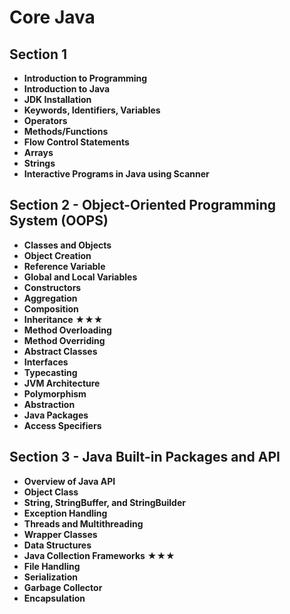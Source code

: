 # Core Java

## Section 1

- **Introduction to Programming**
- **Introduction to Java**
- **JDK Installation**
- **Keywords, Identifiers, Variables**
- **Operators**
- **Methods/Functions**
- **Flow Control Statements**
- **Arrays**
- **Strings**
- **Interactive Programs in Java using Scanner**

## Section 2 - Object-Oriented Programming System (OOPS)

- **Classes and Objects**
- **Object Creation**
- **Reference Variable**
- **Global and Local Variables**
- **Constructors**
- **Aggregation**
- **Composition**
- **Inheritance** ★★★
- **Method Overloading**
- **Method Overriding**
- **Abstract Classes**
- **Interfaces**
- **Typecasting**
- **JVM Architecture**
- **Polymorphism**
- **Abstraction**
- **Java Packages**
- **Access Specifiers**

## Section 3 - Java Built-in Packages and API

- **Overview of Java API**
- **Object Class**
- **String, StringBuffer, and StringBuilder**
- **Exception Handling**
- **Threads and Multithreading**
- **Wrapper Classes**
- **Data Structures**
- **Java Collection Frameworks** ★★★
- **File Handling**
- **Serialization**
- **Garbage Collector**
- **Encapsulation**

